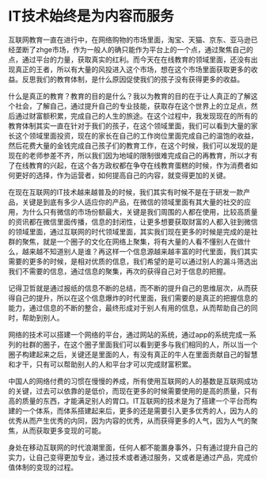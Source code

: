 # IT技术始终是为内容而服务

互联网教育一直在进行中，在网络购物的市场里面，淘宝、天猫、京东、亚马逊已经垄断了zhge市场，作为一般人的确只能作为平台上的一个点，通过聚焦自己的点，通过平台的力量，获取真实的红利。而今天在在线教育的领域里面，还没有出现真正的王者，所以有大量的风投进入这个市场，想在这个市场里面获取更多的收益。反思我们的教育体制，是什么原因促使我们的孩子没有获得更多的收益。

什么是真正的教育？教育的目的是什么？我以为教育的目的在于让人真正的了解这个社会，了解自己，通过提升自己的专业技能，获取存在这个世界上的立足点，然后通过财富额积累，完成自己的人生的旅途。在这个过程中，我发现现在的所有的教育体制其实一直在针对于我们的孩子，在这个领域里面，我们可以看到大量的家长这个领域里面投资，现在的家长在自己的工作岗位里面完成自己的温饱的收益，然后花费大量的金钱完成自己孩子们的教育工作，在这个时候，我们可以发现的是现在的老师参差不齐，所以我们因为地域的限制很难完成自己的再教育，所以才有了在线教育的兴起，在这个各方政权都在争夺在线教育蛋糕的时候，作为消费者如何更好的选择，作为运营者，如何提高自己的内容，就变得更加的关键。

在现在互联网的IT技术越来越普及的时候，我们其实有时候不是在于研发一款产品，关键是到底有多少人适应你的产品，在微信的领域里面有其大量的社交的应用，为什么只有微信的市场份额最大，关键是我们周围的人都在使用，比较高质量的资讯都在微信里面传播，信息的封闭性，让更多想要获取财富的人都入驻到微信的领域里面，通过互联网的时代领域里面，其实我们现在更多的时候是完成的是社群的聚焦，就是一个圈子的文化在网络上聚集，将有大量的人看不懂别人在做什么，越来越不知道别人是谁？再这样一个信息源越来越丰富的时代里面，我们其实需要的更多的时候，是相对优质的信息，我们希望的是可以通过别人的漏斗筛选出我们不需要的信息，通过信息的聚集，再次的获得自己对于信息的把握。

记得卫哲就是通过报纸的信息不断的总结，而不断的提升自己的思维层次，从而获得自己的提升，所以在这个信息爆炸的时代里面，我们需要的是真正的把握信息的能力，通过信息的不断的整合，最终形成对于别人有用的信息，从而帮助自己的同时，帮助到别人。

网络的技术可以搭建一个网络的平台，通过网站的系统，通过app的系统完成一系列的社群的圈子，在这个圈子里面我们可以看到更多与我们相同的人，所以当一个圈子构建起来之后，关键还是里面的人，有没有真正的牛人在里面贡献自己的智慧和才干，只有可以帮助别人的人和平台才可以完成财富积累。

中国人的网络付费的习惯在慢慢的养成，所有使用互联网的人的基数是互联网成功的关键，过去可以依靠的是低价，而现在更多的时候需要使用的是高的质量，只有高的质量的东西，才能满足别人的胃口。IT互联网的技术是为了搭建一个平台而构建的一个体系，而体系搭建起来后，更多的还是需要引入更多优秀的人，因为人的优秀从而产生优秀的内同，因为内容的优秀，从而获得更多的人气，因为人气的聚焦，从而获取更多变现的可能。

身处在移动互联网的时代浪潮里面，任何人都不能置身事外，只有通过提升自己的实力，让自己变得更加专业，通过技术或者通过服务，又或者是通过产品，完成价值体制的变现的过程。
